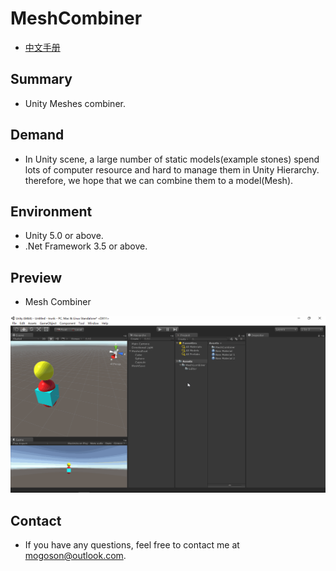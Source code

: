 ﻿# MeshCombiner
- [中文手册](./README_ZH.md)

## Summary
- Unity Meshes combiner.

## Demand
- In Unity scene, a large number of static models(example stones) spend lots of computer resource and
  hard to manage them in Unity Hierarchy. therefore, we hope that we can combine them to a model(Mesh).

## Environment
- Unity 5.0 or above.
- .Net Framework 3.5 or above.

## Preview
- Mesh Combiner

![Mesh Combiner](./Attachment/README_Image/MeshCombiner.gif)

## Contact
- If you have any questions, feel free to contact me at mogoson@outlook.com.